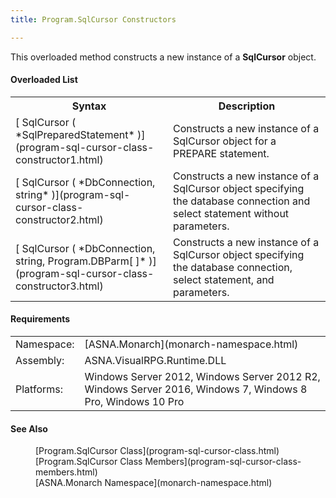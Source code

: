 ```yaml
---
title: Program.SqlCursor Constructors

---
```


This overloaded method constructs a new instance of a **SqlCursor** object.

#### Overloaded List
<table class="mytable" cellspacing="0" cellpadding="4" width="90%">
          <colgroup>
            <col width="50%" />
            <col width="50%" />
          </colgroup>
          <tr>
            <th>Syntax</th>
            <th>Description</th>
          </tr>          <tr>
            <td>[
            SqlCursor (
 *SqlPreparedStatement* )](program-sql-cursor-class-constructor1.html)
            </td>
            <td>Constructs a new instance of
          a SqlCursor object for a PREPARE statement.</td>
          </tr>
          <tr>
            <td>[
            SqlCursor (
 *DbConnection, string* )](program-sql-cursor-class-constructor2.html)
            </td>
            <td>Constructs a new instance of
          a SqlCursor object specifying the database connection and
          select statement without parameters.</td>
          </tr>
          <tr>
            <td>[
            SqlCursor (
 *DbConnection, string, Program.DBParm[ ]* )](program-sql-cursor-class-constructor3.html)
            </td>
            <td>Constructs a new instance of
          a SqlCursor object specifying the database connection,
          select statement, and parameters.</td>
          </tr>
</table>

#### Requirements
<table class="dttable" cellspacing="0" cellpadding="4" width="60%">
           <colgroup>
            <col width="15%" style="font-weight:bold" />
            <col width="85%" />
          </colgroup>
          <tr>
            <td>Namespace:</td>
            <td>[ASNA.Monarch](monarch-namespace.html)</td>
          </tr>
          <tr>
            <td>Assembly:</td>
            <td>ASNA.VisualRPG.Runtime.DLL</td>
          </tr>
         <tr>
            <td>Platforms:</td>
            <td> Windows Server 2012, Windows Server 2012 R2, Windows Server 2016, Windows 7, Windows 8 Pro, Windows 10 Pro</td>
         </tr>
</table>

<!-- end -->

#### See Also
<dl>
	<dd>[Program.SqlCursor Class](program-sql-cursor-class.html)</dd>
    <dd>[Program.SqlCursor Class Members](program-sql-cursor-class-members.html)</dd>
    <dd>[ASNA.Monarch Namespace](monarch-namespace.html)</dd>
</dl>

